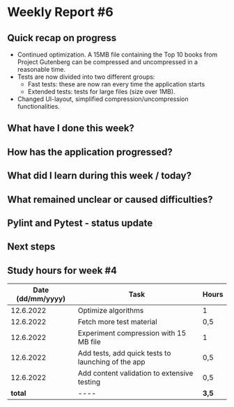 # Weekly Report #6

## Quick recap on progress
- Continued optimization. A 15MB file containing the Top 10 books from Project Gutenberg can be compressed and uncompressed in a reasonable time. 
- Tests are now divided into two different groups:
  - Fast tests: these are now ran every time the application starts
  - Extended tests: tests for large files (size over 1MB). 
- Changed UI-layout, simplified compression/uncompression functionalities.

## What have I done this week?

## How has the application progressed?

## What did I learn during this week / today?


## What remained unclear or caused difficulties? 

## Pylint and Pytest - status update

## Next steps

## Study hours for week #4

| Date (dd/mm/yyyy) |Task | Hours |
| ---- | ---- | ---- |
| 12.6.2022 | Optimize algorithms | 1 |
| 12.6.2022 | Fetch more test material | 0,5 |
| 12.6.2022 | Experiment compression with 15 MB file | 1 |
| 12.6.2022 | Add tests, add quick tests to launching of the app | 0,5 |
| 12.6.2022 | Add content validation to extensive testing | 0,5 |
| **total**| ---- | **3,5** |
